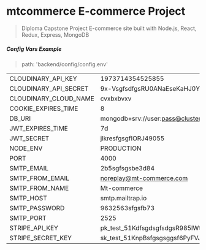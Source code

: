 # mtcommerce E-commerce Project

> Diploma Capstone Project E-commerce site built with Node.js, React, Redux, Express, MongoDB


##### Config Vars Example
 
>  path: 'backend/config/config.env'                

|     |     |     |
| --- | --- | --- |
| CLOUDINARY\_API\_KEY | 1973714354525855 |     |
| CLOUDINARY\_API\_SECRET | 9x-VsgfsdfgsRU0ANaEseKaHJ0Y |     |
| CLOUDINARY\_CLOUD\_NAME | cvxbxbvxv |     |
| COOKIE\_EXPIRES\_TIME | 8   |     |
| DB_URI | mongodb+srv://user:pass@cluster0.dsfik.mongodb.net/mt-commerce?retryWrites=true&w=majority |     |
| JWT\_EXPIRES\_TIME | 7d  |     |
| JWT_SECRET | jlkresfgsgfIORJ49055 |     |
| NODE_ENV | PRODUCTION |     |
| PORT | 4000 |     |
| SMTP_EMAIL | 2b5sgfsgsbe3d84 |     |
| SMTP\_FROM\_EMAIL | noreplay@mt-commerce.com |     |
| SMTP\_FROM\_NAME | Mt-commerce |     |
| SMTP_HOST | smtp.mailtrap.io |     |
| SMTP_PASSWORD | 9632563sfgsfb73 |     |
| SMTP_PORT | 2525 |     |
| STRIPE\_API\_KEY | pk\_test\_51KdfsgdsgfsdgsR985lWt6gNiuYz2Az2JkKQ6Z6uGHD4bto4OvLjUy7Asl1DQWGGMGhTn9txqhou8f3mrGMwF600EAtHHVj2 |     |
| STRIPE\_SECRET\_KEY | sk\_test\_51KnpBsfgsgsggsf6PyFVJ1KlSeTGwOJlLcLbZXJ9FMiJnbmnrbGM7kHjidaNzNnKW7rKy3DYYNnre1Ag2Xw00VGHNhYr2 |     |
